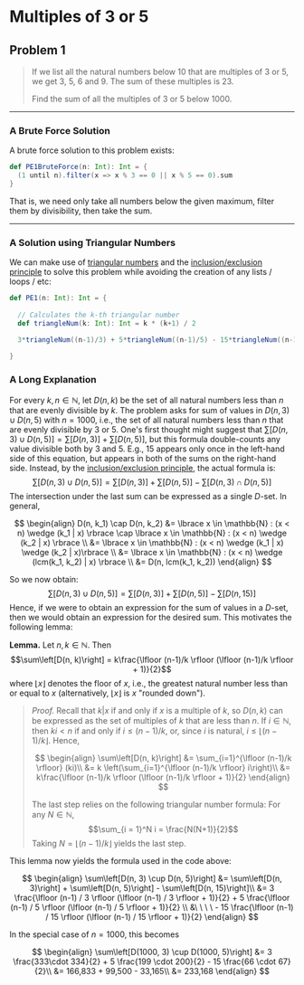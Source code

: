 # Multiples of 3 or 5

## Problem 1



>If we list all the natural numbers below 10 that are multiples of 3 or 5, we get 3, 5, 6 and 9. The sum of these multiples is 23.
>
>Find the sum of all the multiples of 3 or 5 below 1000.

---

### A Brute Force Solution

A brute force solution to this problem exists:
```scala
def PE1BruteForce(n: Int): Int = {
  (1 until n).filter(x => x % 3 == 0 || x % 5 == 0).sum
}
```
That is, we need only take all numbers below the given maximum, filter them by divisibility, then take the sum.

---

### A Solution using Triangular Numbers

We can make use of [triangular numbers](https://en.wikipedia.org/wiki/Triangular_number) and the [inclusion/exclusion principle](https://en.wikipedia.org/wiki/Inclusion%E2%80%93exclusion_principle) to solve this problem 
while avoiding the creation of any lists / loops / etc:
```scala
def PE1(n: Int): Int = {
  
  // Calculates the k-th triangular number
  def triangleNum(k: Int): Int = k * (k+1) / 2

  3*triangleNum((n-1)/3) + 5*triangleNum((n-1)/5) - 15*triangleNum((n-1)/15)
  
}
```

### A Long Explanation

For every $k, n \in \mathbb{N}$, let $D(n, k)$ be the set of all natural numbers less than $n$ that are evenly divisible by $k$. The problem asks for sum of values in $D(n, 3) \cup D(n, 5)$ with $n=1000$, i.e., the set of all natural numbers less than $n$ that are evenly divisible by $3$ or $5$. One's first thought might suggest that $\sum\left[D(n, 3) \cup D(n, 5)\right] = \sum\left[D(n, 3)\right] + \sum\left[D(n,5)\right]$, but this formula double-counts any value divisible both by $3$ and $5$. E.g., $15$ appears only once in the left-hand side of this equation, but appears in both of the sums on the right-hand side. Instead, by the [inclusion/exclusion principle](https://en.wikipedia.org/wiki/Inclusion%E2%80%93exclusion_principle), the actual formula is:
$$\sum\left[D(n, 3) \cup D(n, 5)\right] = \sum\left[D(n, 3)\right] + \sum\left[D(n, 5)\right] - \sum\left[D(n, 3) \cap D(n, 5)\right]$$
The intersection under the last sum can be expressed as a single $D$-set. In general,

$$
\begin{align}
D(n, k_1) \cap D(n, k_2) &= \lbrace x \in \mathbb{N} : (x < n) \wedge (k_1 | x) \rbrace \cap \lbrace x \in \mathbb{N} : (x < n) \wedge (k_2 | x) \rbrace \\
&= \lbrace x \in \mathbb{N} : (x < n) \wedge (k_1 | x) \wedge (k_2 | x)\rbrace \\
&= \lbrace x \in \mathbb{N} : (x < n) \wedge (lcm(k_1, k_2) | x) \rbrace \\
&= D(n, lcm(k_1, k_2))
\end{align}
$$

So we now obtain:
$$\sum\left[D(n, 3) \cup D(n, 5)\right] = \sum\left[D(n, 3)\right] + \sum\left[D(n, 5)\right] - \sum\left[D(n, 15)\right]$$
Hence, if we were to obtain an expression for the sum of values in a $D$-set, then we would obtain an expression for the desired sum. This motivates the following lemma:


**Lemma.** Let $n, k \in \mathbb{N}$. Then
$$\sum\left[D(n, k)\right] = k\frac{\lfloor (n-1)/k \rfloor (\lfloor (n-1)/k \rfloor + 1)}{2}$$
where $\lfloor x \rfloor$ denotes the floor of $x$, i.e., the greatest natural number less than or equal to $x$ (alternatively, $\lfloor x \rfloor$ is $x$ "rounded down").

> _Proof._ Recall that $k | x$ if and only if $x$ is a multiple of $k$, so $D(n, k)$ can be expressed as the set of multiples of $k$ that are less than $n$. If $i \in \mathbb{N}$, then $ki < n$ if and only if $i \leq (n-1) / k$, or, since $i$ is natural, $i \leq \lfloor (n-1) / k \rfloor$. Hence,
> 
> $$
> \begin{align}
> \sum\left[D(n, k)\right] &= \sum_{i=1}^{\lfloor (n-1)/k \rfloor} (ki)\\
> &= k \left(\sum_{i=1}^{\lfloor (n-1)/k \rfloor} i\right)\\
> &= k\frac{\lfloor (n-1)/k \rfloor (\lfloor (n-1)/k \rfloor + 1)}{2}
> \end{align}
> $$
> 
> The last step relies on the following triangular number formula: For any $N \in \mathbb{N}$,
> $$\sum_{i = 1}^N i = \frac{N(N+1)}{2}$$
> Taking $N = \lfloor (n-1) / k \rfloor$ yields the last step.


This lemma now yields the formula used in the code above:

$$
\begin{align}
\sum\left[D(n, 3) \cup D(n, 5)\right] &= \sum\left[D(n, 3)\right] + \sum\left[D(n, 5)\right] - \sum\left[D(n, 15)\right]\\
&= 3 \frac{\lfloor (n-1) / 3 \rfloor (\lfloor (n-1) / 3 \rfloor + 1)}{2} + 5 \frac{\lfloor (n-1) / 5 \rfloor (\lfloor (n-1) / 5 \rfloor + 1)}{2} \\
&\ \ \ \ - 15 \frac{\lfloor (n-1) / 15 \rfloor (\lfloor (n-1) / 15 \rfloor + 1)}{2}
\end{align}
$$

In the special case of $n=1000$, this becomes

$$
\begin{align}
\sum\left[D(1000, 3) \cup D(1000, 5)\right] &= 3 \frac{333\cdot 334}{2} + 5 \frac{199 \cdot 200}{2} - 15 \frac{66 \cdot 67}{2}\\
&= 166,833 + 99,500 - 33,165\\
&= 233,168
\end{align}
$$
